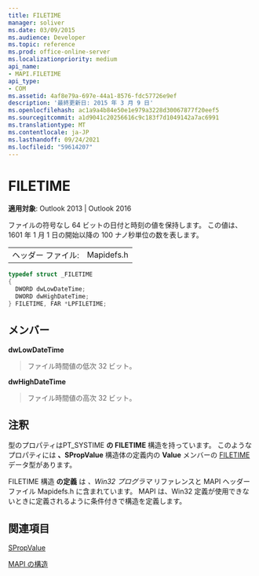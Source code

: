 ```yaml
---
title: FILETIME
manager: soliver
ms.date: 03/09/2015
ms.audience: Developer
ms.topic: reference
ms.prod: office-online-server
ms.localizationpriority: medium
api_name:
- MAPI.FILETIME
api_type:
- COM
ms.assetid: 4af8e79a-697e-44a1-8576-fdc57726e9ef
description: '最終更新日: 2015 年 3 月 9 日'
ms.openlocfilehash: ac1a9a4b84e50e1e979a3228d30067877f20eef5
ms.sourcegitcommit: a1d9041c20256616c9c183f7d1049142a7ac6991
ms.translationtype: MT
ms.contentlocale: ja-JP
ms.lasthandoff: 09/24/2021
ms.locfileid: "59614207"
---
```

# <a name="filetime"></a>FILETIME

  
  
**適用対象**: Outlook 2013 | Outlook 2016 
  
ファイルの符号なし 64 ビットの日付と時刻の値を保持します。 この値は、1601 年 1 月 1 日の開始以降の 100 ナノ秒単位の数を表します。 
  
|||
|:-----|:-----|
|ヘッダー ファイル:  <br/> |Mapidefs.h  <br/> |
   
```cpp
typedef struct _FILETIME
{
  DWORD dwLowDateTime;
  DWORD dwHighDateTime;
} FILETIME, FAR *LPFILETIME;

```

## <a name="members"></a>メンバー

 **dwLowDateTime**
  
> ファイル時間値の低次 32 ビット。 
    
 **dwHighDateTime**
  
> ファイル時間値の高次 32 ビット。
    
## <a name="remarks"></a>注釈

型のプロパティはPT_SYSTIME **の FILETIME** 構造を持っています。 このようなプロパティには **、SPropValue** 構造体の定義内の **Value** メンバーの [FILETIME](spropvalue.md) データ型があります。 
  
FILETIME 構造 **の定義** は  _、Win32 プログラマ_ リファレンスと MAPI ヘッダー ファイル Mapidefs.h に含まれています。 MAPI は、Win32 定義が使用できないときに定義されるように条件付きで構造を定義します。 
  
## <a name="see-also"></a>関連項目



[SPropValue](spropvalue.md)


[MAPI の構造](mapi-structures.md)

